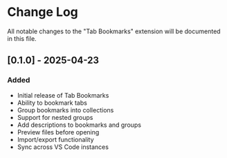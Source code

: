 # Change Log

All notable changes to the "Tab Bookmarks" extension will be documented in this file.

## [0.1.0] - 2025-04-23

### Added

- Initial release of Tab Bookmarks
- Ability to bookmark tabs
- Group bookmarks into collections
- Support for nested groups
- Add descriptions to bookmarks and groups
- Preview files before opening
- Import/export functionality
- Sync across VS Code instances
